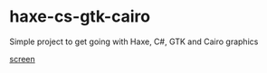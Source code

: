 # haxe-cs-gtk-cairo
Simple project to get going with Haxe, C#, GTK and Cairo graphics

[screen](/screen.png?raw=true "screen")
